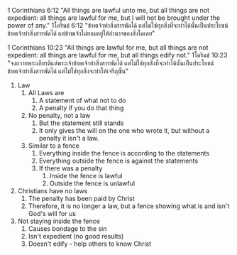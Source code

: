 1 Corinthians 6:12 "All things are lawful unto me, but all things are not expedient: all things are lawful for me, but I will not be brought under the power of any."
1โครินธ์ 6:12 "ข้าพเจ้าทำสิ่งสารพัดได้ แต่ไม่ใช่ทุกสิ่งที่จะทำได้นั้นเป็นประโยชน์ ข้าพเจ้าทำสิ่งสารพัดได้ แต่ข้าพเจ้าไม่ยอมอยู่ใต้อำนาจของสิ่งใดเลย"

1 Corinthians 10:23 "All things are lawful for me, but all things are not expedient: all things are lawful for me, but all things edify not."
1โครินธ์ 10:23 "จงถวายพระเกียรติแด่พระเจ้าข้าพเจ้าทำสิ่งสารพัดได้ แต่ไม่ใช่ทุกสิ่งที่จะทำได้นั้นเป็นประโยชน์ ข้าพเจ้าทำสิ่งสารพัดได้ แต่ไม่ใช่ทุกสิ่งจะทำให้เจริญขึ้น"

1. Law
    1. All Laws are
        1. A statement of what not to do
        2. A penalty if you do that thing
    2. No penalty, not a law
        1. But the statement still stands
        2. It only gives the will on the one who wrote it, but without a penalty it isn't a law.
    3. Similar to a fence
        1. Everything inside the fence is according to the statements
        2. Everything outside the fence is against the statements
        3. If there was a penalty
            1. Inside the fence is lawful
            2. Outside the fence is unlawful
2. Christians have no laws
    1. The penalty has been paid by Christ
    2. Therefore, it is no longer a law, but a fence showing what is and isn't God's will for us
3. Not staying inside the fence
    1. Causes bondage to the sin
    2. Isn't expedient (no good results)
    3. Doesn't edify - help others to know Christ
    